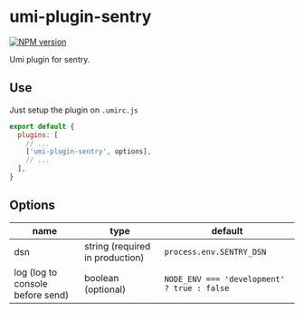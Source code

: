 # umi-plugin-sentry

[![NPM version](https://img.shields.io/npm/v/umi-plugin-sentry.svg?style=flat)](https://npmjs.org/package/umi-plugin-sentry)

Umi plugin for sentry.

## Use

Just setup the plugin on `.umirc.js`

```js
export default {
  plugins: [
    // ...
    ['umi-plugin-sentry', options],
    // ...
  ],
}
```

## Options

| name                               | type                             | default                                      |
|------------------------------------|----------------------------------|----------------------------------------------|
| dsn                                | string (required in production)  | `process.env.SENTRY_DSN`                     |
| log (log to console before send)   | boolean (optional)               | `NODE_ENV === 'development' ? true : false`  |
